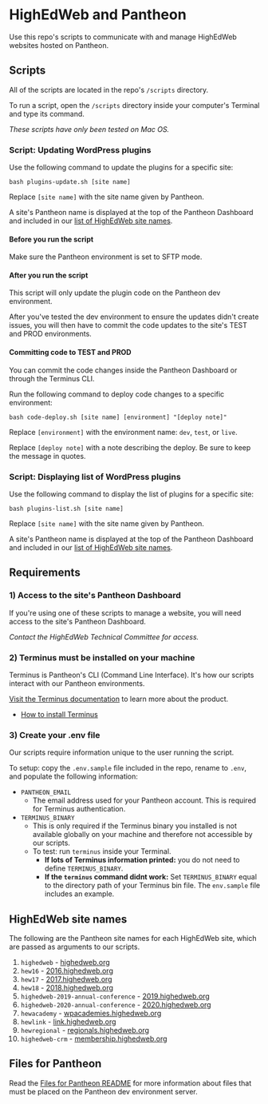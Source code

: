 # HighEdWeb and Pantheon

Use this repo's scripts to communicate with and manage HighEdWeb websites hosted on Pantheon.

## Scripts

All of the scripts are located in the repo's `/scripts` directory.

To run a script, open the `/scripts` directory inside your computer's Terminal and type its command.

*These scripts have only been tested on Mac OS.*

### Script: Updating WordPress plugins

Use the following command to update the plugins for a specific site:

```
bash plugins-update.sh [site name]
```

Replace `[site name]` with the site name given by Pantheon.

A site's Pantheon name is displayed at the top of the Pantheon Dashboard and included in our [list of HighEdWeb site names](#highedweb-site-names).

#### Before you run the script

Make sure the Pantheon environment is set to SFTP mode.

#### After you run the script

This script will only update the plugin code on the Pantheon dev environment.

After you've tested the dev environment to ensure the updates didn't create issues, you will then have to commit the code updates to the site's TEST and PROD environments.

#### Committing code to TEST and PROD

You can commit the code changes inside the Pantheon Dashboard or through the Terminus CLI.

Run the following command to deploy code changes to a specific environment:

```
bash code-deploy.sh [site name] [environment] "[deploy note]"
```

Replace `[environment]` with the environment name: `dev`, `test`, or `live`.

Replace `[deploy note]` with a note describing the deploy. Be sure to keep the message in quotes.

### Script: Displaying list of WordPress plugins

Use the following command to display the list of plugins for a specific site:

```
bash plugins-list.sh [site name]
```

Replace `[site name]` with the site name given by Pantheon.

A site's Pantheon name is displayed at the top of the Pantheon Dashboard and included in our [list of HighEdWeb site names](#highedweb-site-names).

## Requirements

### 1) Access to the site's Pantheon Dashboard

If you're using one of these scripts to manage a website, you will need access to the site's Pantheon Dashboard.

*Contact the HighEdWeb Technical Committee for access.*

### 2) Terminus must be installed on your machine

Terminus is Pantheon's CLI (Command Line Interface). It's how our scripts interact with our Pantheon environments.

[Visit the Terminus documentation](https://pantheon.io/docs/terminus) to learn more about the product.

* [How to install Terminus](https://pantheon.io/docs/terminus/install)

### 3) Create your .env file

Our scripts require information unique to the user running the script.

To setup: copy the `.env.sample` file included in the repo, rename to `.env`, and populate the following information:

* `PANTHEON_EMAIL`
    * The email address used for your Pantheon account. This is required for Terminus authentication.
* `TERMINUS_BINARY`
    * This is only required if the Terminus binary you installed is not available globally on your machine and therefore not accessible by our scripts.
    * To test: run `terminus` inside your Terminal.
        * **If lots of Terminus information printed:** you do not need to define `TERMINUS_BINARY`.
        * **If the `terminus` command didnt work:** Set `TERMINUS_BINARY` equal to the directory path of your Terminus bin file. The `env.sample` file includes an example.

## HighEdWeb site names

The following are the Pantheon site names for each HighEdWeb site, which are passed as arguments to our scripts.

1. `highedweb` - [highedweb.org](https://www.highedweb.org/)
2. `hew16` - [2016.highedweb.org](https://2016.highedweb.org/)
3. `hew17` - [2017.highedweb.org](https://2017.highedweb.org/)
4. `hew18` - [2018.highedweb.org](https://2018.highedweb.org/)
5. `highedweb-2019-annual-conference` - [2019.highedweb.org](https://2019.highedweb.org/)
6. `highedweb-2020-annual-conference` - [2020.highedweb.org](https://2020.highedweb.org/)
7. `hewacademy` - [wpacademies.highedweb.org](https://wpacademies.highedweb.org/)
8. `hewlink` - [link.highedweb.org](https://link.highedweb.org/)
9. `hewregional` - [regionals.highedweb.org](https://regionals.highedweb.org/)
10. `highedweb-crm` - [membership.highedweb.org](https://membership.highedweb.org/)

## Files for Pantheon

Read the [Files for Pantheon README](/files_for_pantheon/README.md) for more information about files that must be placed on the Pantheon dev environment server.

